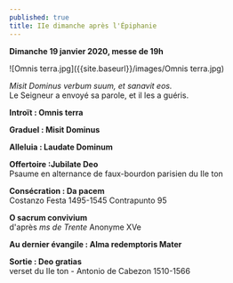 ```yaml
---
published: true
title: IIe dimanche après l'Épiphanie
---
```

**Dimanche 19 janvier 2020, messe de 19h** 

![Omnis terra.jpg]({{site.baseurl}}/images/Omnis terra.jpg)

*Misit Dominus verbum suum, et sanavit eos.*  
Le Seigneur a envoyé sa parole, et il les a guéris.

**Introït : Omnis terra**

**Graduel : Misit Dominus**

**Alleluia : Laudate Dominum**

**Offertoire :Jubilate Deo**  
Psaume en alternance de faux-bourdon parisien du IIe ton

**Consécration : Da pacem**  
Costanzo Festa 1495-1545 Contrapunto 95

**O sacrum convivium**  
d'après *ms de Trente* Anonyme XVe

**Au dernier évangile : Alma redemptoris Mater**  

**Sortie : Deo gratias**  
verset du IIe ton - Antonio de Cabezon 1510-1566
